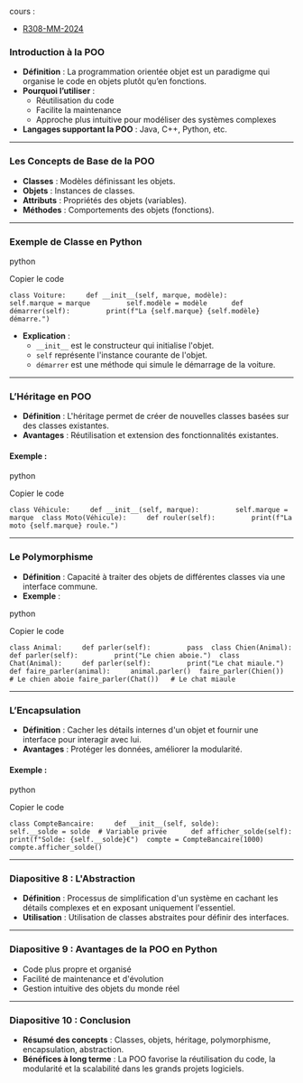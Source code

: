 
cours :

- [R308-MM-2024](pdf/R308-MM-2024.pdf)

### **Introduction à la POO**

- **Définition** : La programmation orientée objet est un paradigme qui organise le code en objets plutôt qu’en fonctions.
- **Pourquoi l’utiliser** :
    - Réutilisation du code
    - Facilite la maintenance
    - Approche plus intuitive pour modéliser des systèmes complexes
- **Langages supportant la POO** : Java, C++, Python, etc.

---

### **Les Concepts de Base de la POO**

- **Classes** : Modèles définissant les objets.
- **Objets** : Instances de classes.
- **Attributs** : Propriétés des objets (variables).
- **Méthodes** : Comportements des objets (fonctions).

---

### **Exemple de Classe en Python**

python

Copier le code

`class Voiture:     def __init__(self, marque, modèle):         self.marque = marque         self.modèle = modèle      def démarrer(self):         print(f"La {self.marque} {self.modèle} démarre.")`

- **Explication** :
    - `__init__` est le constructeur qui initialise l'objet.
    - `self` représente l'instance courante de l'objet.
    - `démarrer` est une méthode qui simule le démarrage de la voiture.

---

### **L’Héritage en POO**

- **Définition** : L'héritage permet de créer de nouvelles classes basées sur des classes existantes.
- **Avantages** : Réutilisation et extension des fonctionnalités existantes.

#### Exemple :

python

Copier le code

`class Véhicule:     def __init__(self, marque):         self.marque = marque  class Moto(Véhicule):     def rouler(self):         print(f"La moto {self.marque} roule.")`

---

### **Le Polymorphisme**

- **Définition** : Capacité à traiter des objets de différentes classes via une interface commune.
- **Exemple** :

python

Copier le code

`class Animal:     def parler(self):         pass  class Chien(Animal):     def parler(self):         print("Le chien aboie.")  class Chat(Animal):     def parler(self):         print("Le chat miaule.")  def faire_parler(animal):     animal.parler()  faire_parler(Chien())  # Le chien aboie faire_parler(Chat())   # Le chat miaule`

---

### **L’Encapsulation**

- **Définition** : Cacher les détails internes d'un objet et fournir une interface pour interagir avec lui.
- **Avantages** : Protéger les données, améliorer la modularité.

#### Exemple :

python

Copier le code

`class CompteBancaire:     def __init__(self, solde):         self.__solde = solde  # Variable privée      def afficher_solde(self):         print(f"Solde: {self.__solde}€")  compte = CompteBancaire(1000) compte.afficher_solde()`

---

### Diapositive 8 : **L'Abstraction**

- **Définition** : Processus de simplification d'un système en cachant les détails complexes et en exposant uniquement l'essentiel.
- **Utilisation** : Utilisation de classes abstraites pour définir des interfaces.

---

### Diapositive 9 : **Avantages de la POO en Python**

- Code plus propre et organisé
- Facilité de maintenance et d'évolution
- Gestion intuitive des objets du monde réel

---

### Diapositive 10 : **Conclusion**

- **Résumé des concepts** : Classes, objets, héritage, polymorphisme, encapsulation, abstraction.
- **Bénéfices à long terme** : La POO favorise la réutilisation du code, la modularité et la scalabilité dans les grands projets logiciels.